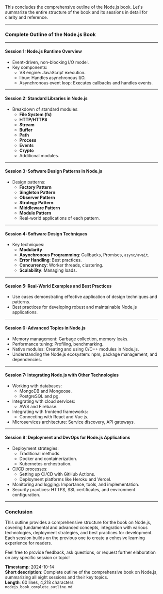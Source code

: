 This concludes the comprehensive outline of the Node.js book. Let's summarize the entire structure of the book and its sessions in detail for clarity and reference.

---

### **Complete Outline of the Node.js Book**

---

#### **Session 1: Node.js Runtime Overview**

- Event-driven, non-blocking I/O model.
- Key components:
  - V8 engine: JavaScript execution.
  - libuv: Handles asynchronous I/O.
  - Asynchronous event loop: Executes callbacks and handles events.

---

#### **Session 2: Standard Libraries in Node.js**

- Breakdown of standard modules:
  - **File System (fs)**
  - **HTTP/HTTPS**
  - **Stream**
  - **Buffer**
  - **Path**
  - **Process**
  - **Events**
  - **Crypto**
  - Additional modules.

---

#### **Session 3: Software Design Patterns in Node.js**

- Design patterns:
  - **Factory Pattern**
  - **Singleton Pattern**
  - **Observer Pattern**
  - **Strategy Pattern**
  - **Middleware Pattern**
  - **Module Pattern**
  - Real-world applications of each pattern.

---

#### **Session 4: Software Design Techniques**

- Key techniques:
  - **Modularity**
  - **Asynchronous Programming**: Callbacks, Promises, `async/await`.
  - **Error Handling**: Best practices.
  - **Concurrency**: Worker threads, clustering.
  - **Scalability**: Managing loads.

---

#### **Session 5: Real-World Examples and Best Practices**

- Use cases demonstrating effective application of design techniques and patterns.
- Best practices for developing robust and maintainable Node.js applications.

---

#### **Session 6: Advanced Topics in Node.js**

- Memory management: Garbage collection, memory leaks.
- Performance tuning: Profiling, benchmarking.
- Native modules: Creating and using C/C++ modules in Node.js.
- Understanding the Node.js ecosystem: npm, package management, and dependencies.

---

#### **Session 7: Integrating Node.js with Other Technologies**

- Working with databases:
  - MongoDB and Mongoose.
  - PostgreSQL and pg.
- Integrating with cloud services:
  - AWS and Firebase.
- Integrating with frontend frameworks:
  - Connecting with React and Vue.js.
- Microservices architecture: Service discovery, API gateways.

---

#### **Session 8: Deployment and DevOps for Node.js Applications**

- Deployment strategies:
  - Traditional methods.
  - Docker and containerization.
  - Kubernetes orchestration.
- CI/CD processes:
  - Setting up CI/CD with GitHub Actions.
  - Deployment platforms like Heroku and Vercel.
- Monitoring and logging: Importance, tools, and implementation.
- Security practices: HTTPS, SSL certificates, and environment configuration.

---

### **Conclusion**

This outline provides a comprehensive structure for the book on Node.js, covering fundamental and advanced concepts, integration with various technologies, deployment strategies, and best practices for development. Each session builds on the previous one to create a cohesive learning experience for readers.

Feel free to provide feedback, ask questions, or request further elaboration on any specific session or topic!

**Timestamp**: 2024-10-14  
**Short description**: Complete outline of the comprehensive book on Node.js, summarizing all eight sessions and their key topics.  
**Length**: 60 lines, 4,218 characters  
```nodejs_book_complete_outline.md```
